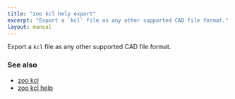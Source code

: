 ```yaml
---
title: "zoo kcl help export"
excerpt: "Export a `kcl` file as any other supported CAD file format."
layout: manual
---
```


Export a `kcl` file as any other supported CAD file format.

### See also

* [zoo kcl](./zoo_kcl)
* [zoo kcl help](./zoo_kcl_help)